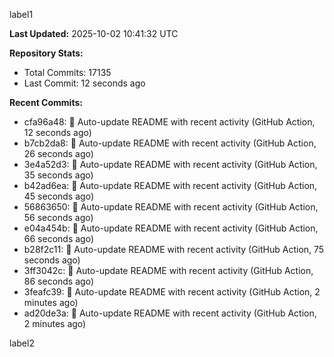 
label1 
<!-- ACTIVITY_START -->
**Last Updated:** 2025-10-02 10:41:32 UTC

**Repository Stats:**
- Total Commits: 17135
- Last Commit: 12 seconds ago

**Recent Commits:**
- cfa96a48: 🤖 Auto-update README with recent activity (GitHub Action, 12 seconds ago)
- b7cb2da8: 🤖 Auto-update README with recent activity (GitHub Action, 26 seconds ago)
- 3e4a52d3: 🤖 Auto-update README with recent activity (GitHub Action, 35 seconds ago)
- b42ad6ea: 🤖 Auto-update README with recent activity (GitHub Action, 45 seconds ago)
- 56863650: 🤖 Auto-update README with recent activity (GitHub Action, 56 seconds ago)
- e04a454b: 🤖 Auto-update README with recent activity (GitHub Action, 66 seconds ago)
- b28f2c11: 🤖 Auto-update README with recent activity (GitHub Action, 75 seconds ago)
- 3ff3042c: 🤖 Auto-update README with recent activity (GitHub Action, 86 seconds ago)
- 3feafc39: 🤖 Auto-update README with recent activity (GitHub Action, 2 minutes ago)
- ad20de3a: 🤖 Auto-update README with recent activity (GitHub Action, 2 minutes ago)
<!-- ACTIVITY_END -->

label2
